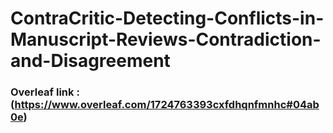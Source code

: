 # ContraCritic-Detecting-Conflicts-in-Manuscript-Reviews-Contradiction-and-Disagreement

### Overleaf link : (https://www.overleaf.com/1724763393cxfdhqnfmnhc#04ab0e) 
